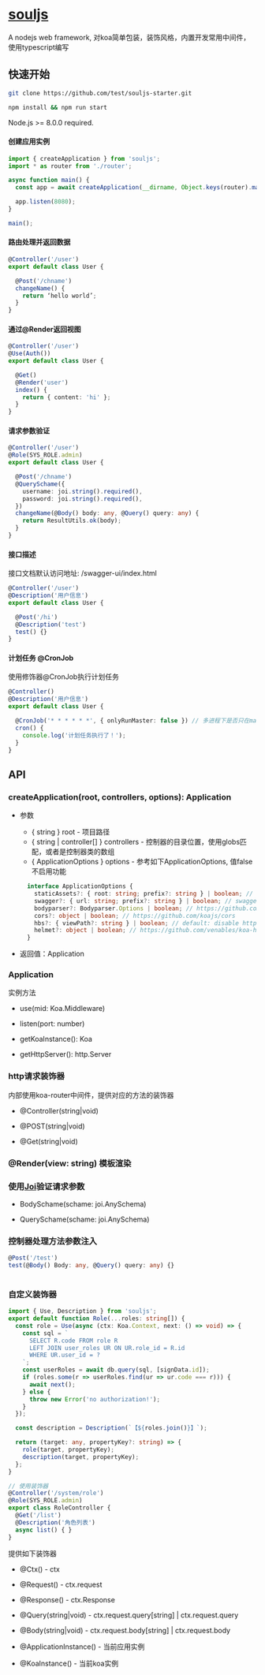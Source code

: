 # [souljs](https://github.com/test/souljs)

A nodejs web framework, 对koa简单包装，装饰风格，内置开发常用中间件，使用typescript编写

## 快速开始

``` bash
git clone https://github.com/test/souljs-starter.git

npm install && npm run start
```
Node.js >= 8.0.0 required.


#### 创建应用实例

```typescript main.ts
import { createApplication } from 'souljs';
import * as router from './router';

async function main() {
  const app = await createApplication(__dirname, Object.keys(router).map(k => router[k]));

  app.listen(8080);
}

main();
```

#### 路由处理并返回数据

```typescript controller/user.ts
@Controller('/user')
export default class User {

  @Post('/chname')
  changeName() {
    return ‘hello world’;
  }
}
```

#### 通过@Render返回视图

```typescript controller/user.ts
@Controller('/user')
@Use(Auth())
export default class User {

  @Get()
  @Render('user')
  index() {
    return { content: 'hi' };
  }
}
```


#### 请求参数验证

```typescript
@Controller('/user')
@Role(SYS_ROLE.admin)
export default class User {

  @Post('/chname')
  @QuerySchame({
    username: joi.string().required(),
    password: joi.string().required(),
  })
  changeName(@Body() body: any, @Query() query: any) {
    return ResultUtils.ok(body);
  }
}

```

#### 接口描述

接口文档默认访问地址: /swagger-ui/index.html

```typescript
@Controller('/user')
@Description('用户信息')
export default class User {

  @Post('/hi')
  @Description('test')
  test() {}
}

```

#### 计划任务 @CronJob

使用修饰器@CronJob执行计划任务

```typescript
@Controller()
@Description('用户信息')
export default class User {

  @CronJob('* * * * * *', { onlyRunMaster: false }) // 多进程下是否只在master进程执行 default: true
  cron() {
    console.log('计划任务执行了！');
  }
}

```

## API

### createApplication(root, controllers, options): Application

- 参数
  - { string } root - 项目路径
  - { string | controller[] } controllers - 控制器的目录位置，使用globs匹配，或者是控制器类的数组
  - { ApplicationOptions }  options - 参考如下ApplicationOptions, 值false不启用功能

  ```typescript
    interface ApplicationOptions {
      staticAssets?: { root: string; prefix?: string } | boolean; // default: disable https://github.com/koajs/static
      swagger?: { url: string; prefix?: string } | boolean; // swagger-ui
      bodyparser?: Bodyparser.Options | boolean; // https://github.com/koajs/bodyparser
      cors?: object | boolean; // https://github.com/koajs/cors
      hbs?: { viewPath?: string } | boolean; // default: disable https://github.com/koajs/koa-hbs
      helmet?: object | boolean; // https://github.com/venables/koa-helmet
    }
  ```
- 返回值：Application


### Application

实例方法

- use(mid: Koa.Middleware)

- listen(port: number)

- getKoaInstance(): Koa

- getHttpServer(): http.Server


### http请求装饰器

内部使用koa-router中间件，提供对应的方法的装饰器

- @Controller(string|void)

- @POST(string|void)

- @Get(string|void)

### @Render(view: string) 模板渲染


### 使用[Joi](https://www.npmjs.com/package/joi)验证请求参数

- BodySchame(schame: joi.AnySchema)

- QuerySchame(schame: joi.AnySchema)


### 控制器处理方法参数注入

```typescript
@Post('/test')
test(@Body() Body: any, @Query() query: any) {}
  
 ```

 
### 自定义装饰器

```typescript
import { Use, Description } from 'souljs';
export default function Role(...roles: string[]) {
  const role = Use(async (ctx: Koa.Context, next: () => void) => {
    const sql = `
      SELECT R.code FROM role R
      LEFT JOIN user_roles UR ON UR.role_id = R.id
      WHERE UR.user_id = ?
    `;
    const userRoles = await db.query(sql, [signData.id]);
    if (roles.some(r => userRoles.find(ur => ur.code === r))) {
      await next();
    } else {
      throw new Error('no authorization!');
    }
  });

  const description = Description(`【${roles.join()}】`);

  return (target: any, propertyKey?: string) => {
    role(target, propertyKey);
    description(target, propertyKey);
  };
}  

// 使用装饰器
@Controller('/system/role')
@Role(SYS_ROLE.admin)
export class RoleController {
  @Get('/list')
  @Description('角色列表')
  async list() { }
}
 ```
 
 提供如下装饰器

- @Ctx() - ctx
- @Request() - ctx.request
- @Response() - ctx.Response
- @Query(string|void) - ctx.request.query[string] | ctx.request.query
- @Body(string|void) - ctx.request.body[string] | ctx.request.body

- @ApplicationInstance() - 当前应用实例
- @KoaInstance() - 当前koa实例
